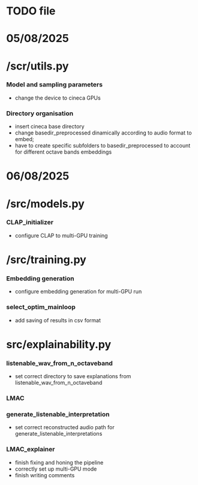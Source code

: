 # TODO file

# 05/08/2025

# /scr/utils.py

### Model and sampling parameters
- change the device to cineca GPUs

### Directory organisation
- insert cineca base directory
- change basedir_preprocessed dinamically according to audio format to embed;
- have to create specific subfolders to basedir_preprocessed
      to account for different octave bands embeddings



# 06/08/2025

# /src/models.py

### CLAP_initializer
- configure CLAP to multi-GPU training



# /src/training.py

### Embedding generation
- configure embedding generation for multi-GPU run

### select_optim_mainloop
- add saving of results in csv format



# src/explainability.py

### listenable_wav_from_n_octaveband
- set correct directory to save explanations from listenable_wav_from_n_octaveband

### LMAC
### generate_listenable_interpretation
- set correct reconstructed audio path for generate_listenable_interpretations

### LMAC_explainer
- finish fixing and honing the pipeline
- correctly set up multi-GPU mode
- finish writing comments
